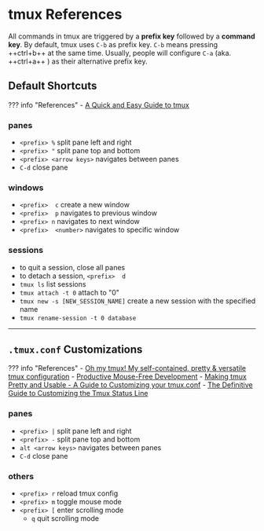 # tmux References

All commands in tmux are triggered by a **prefix key** followed by a **command key**. By default, tmux uses `C-b` as prefix key. `C-b` means pressing ++ctrl+b++ at the same time. Usually, people will configure `C-a` (aka. ++ctrl+a++ ) as their alternative prefix key.

## Default Shortcuts

??? info "References"
    - [A Quick and Easy Guide to tmux](https://www.hamvocke.com/blog/a-quick-and-easy-guide-to-tmux/)

### panes

- `<prefix> %` split pane left and right
- `<prefix> "` split pane top and bottom
- `<prefix> <arrow keys>` navigates between panes
- `C-d` close pane


### windows

- `<prefix>  c` create a new window
- `<prefix>  p` navigates to previous window
- `<prefix> n` navigates to next window
- `<prefix>  <number>` navigates to specific window


### sessions

- to quit a session, close all panes
- to detach a session, `<prefix>  d`
- `tmux ls` list sessions
- `tmux attach -t 0` attach to "0"
- `tmux new -s [NEW_SESSION_NAME]` create a new session with the specified name
- `tmux rename-session -t 0 database`


---

## `.tmux.conf` Customizations

??? info "References"
    - [Oh my tmux! My self-contained, pretty & versatile tmux configuration](https://github.com/gpakosz/.tmux)
    - [Productive Mouse-Free Development](https://pragprog.com/titles/bhtmux2/tmux-2/)
    - [Making tmux Pretty and Usable - A Guide to Customizing your tmux.conf](https://www.hamvocke.com/blog/a-guide-to-customizing-your-tmux-conf/)
    - [The Definitive Guide to Customizing the Tmux Status Line](https://medium.com/hackernoon/customizing-tmux-b3d2a5050207)

### panes

- `<prefix> |` split pane left and right
- `<prefix> -` split pane top and bottom
- `alt <arrow keys>` navigates between panes
- `C-d` close pane

### others

- `<prefix> r` reload tmux config
- `<prefix> m` toggle mouse mode
- `<prefix> [` enter scrolling mode
    - `q` quit scrolling mode
